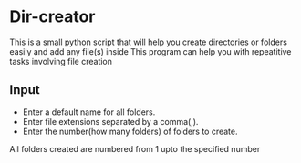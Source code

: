 # Dir-creator
This is  a small python script that will help you create directories or folders easily and add any file(s) inside 
This program can help you with repeatitive tasks involving file creation

## Input
<ul>
<li>Enter a default name for all folders.</li>
<li>Enter file extensions separated by a comma(,).</li>
<li>Enter the number(how many folders) of folders to create.</li>
</ul>
All folders created are numbered from 1 upto the specified number
